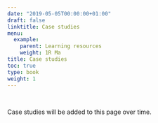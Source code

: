 ```yaml
---
date: "2019-05-05T00:00:00+01:00"
draft: false
linktitle: Case studies
menu:
  example:
    parent: Learning resources
    weight: 1R Ma
title: Case studies
toc: true
type: book
weight: 1
---
```


<br>

Case studies will be added to this page over time.
